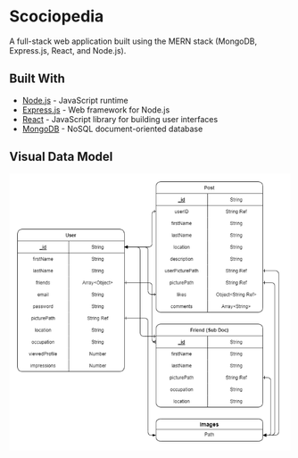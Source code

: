 # Scociopedia

A full-stack web application built using the MERN stack (MongoDB, Express.js, React, and Node.js).

## Built With

- [Node.js](https://nodejs.org/) - JavaScript runtime
- [Express.js](https://expressjs.com/) - Web framework for Node.js
- [React](https://reactjs.org/) - JavaScript library for building user interfaces
- [MongoDB](https://www.mongodb.com/) - NoSQL document-oriented database

## Visual Data Model

![Entity Relationship Diagram](./Entity_Relation.png)

